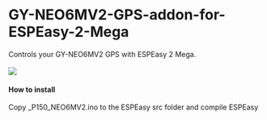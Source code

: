 # GY-NEO6MV2-GPS-addon-for-ESPEasy-2-Mega
Controls your GY-NEO6MV2 GPS with ESPEasy 2 Mega.<br/>
<br/>
<img src="http://www.bitsandparts.eu/blog/wp-content/uploads/2014/07/P1090407-300x215.jpg">
<h4>How to install</h4>
<p>
Copy _P150_NEO6MV2.ino to the ESPEasy src folder and compile ESPEasy<br/>
